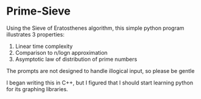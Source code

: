 # Prime-Sieve

Using the Sieve of Eratosthenes algorithm, this simple python program illustrates 3 properties:
  1)  Linear time complexity
  2)  Comparison to n/logn approximation
  3)  Asymptotic law of distribution of prime numbers

The prompts are not designed to handle illogical input, so please be gentle

I began writing this in C++, but I figured that I should start learning python for its graphing libraries.
